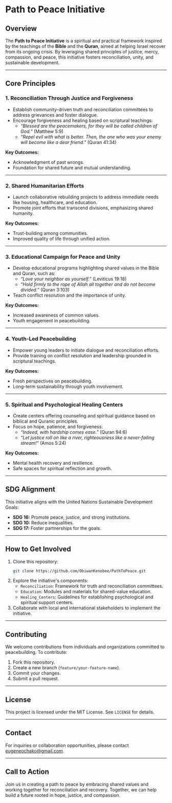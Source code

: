 # Path to Peace Initiative

## Overview
The **Path to Peace Initiative** is a spiritual and practical framework inspired by the teachings of the **Bible** and the **Quran**, aimed at helping Israel recover from its ongoing crisis. By leveraging shared principles of justice, mercy, compassion, and peace, this initiative fosters reconciliation, unity, and sustainable development.

---

## Core Principles

### 1. Reconciliation Through Justice and Forgiveness
- Establish community-driven truth and reconciliation committees to address grievances and foster dialogue.
- Encourage forgiveness and healing based on scriptural teachings:
  - *“Blessed are the peacemakers, for they will be called children of God.”* (Matthew 5:9)
  - *“Repel evil with what is better. Then, the one who was your enemy will become like a dear friend.”* (Quran 41:34)

**Key Outcomes:**
- Acknowledgment of past wrongs.
- Foundation for shared future and mutual understanding.

---

### 2. Shared Humanitarian Efforts
- Launch collaborative rebuilding projects to address immediate needs like housing, healthcare, and education.
- Promote joint efforts that transcend divisions, emphasizing shared humanity.

**Key Outcomes:**
- Trust-building among communities.
- Improved quality of life through unified action.

---

### 3. Educational Campaign for Peace and Unity
- Develop educational programs highlighting shared values in the Bible and Quran, such as:
  - *“Love your neighbor as yourself.”* (Leviticus 19:18)
  - *“Hold firmly to the rope of Allah all together and do not become divided.”* (Quran 3:103)
- Teach conflict resolution and the importance of unity.

**Key Outcomes:**
- Increased awareness of common values.
- Youth engagement in peacebuilding.

---

### 4. Youth-Led Peacebuilding
- Empower young leaders to initiate dialogue and reconciliation efforts.
- Provide training on conflict resolution and leadership grounded in scriptural teachings.

**Key Outcomes:**
- Fresh perspectives on peacebuilding.
- Long-term sustainability through youth involvement.

---

### 5. Spiritual and Psychological Healing Centers
- Create centers offering counseling and spiritual guidance based on biblical and Quranic principles.
- Focus on hope, patience, and forgiveness:
  - *“Indeed, with hardship comes ease.”* (Quran 94:6)
  - *“Let justice roll on like a river, righteousness like a never-failing stream!”* (Amos 5:24)

**Key Outcomes:**
- Mental health recovery and resilience.
- Safe spaces for spiritual reflection and growth.

---

## SDG Alignment
This initiative aligns with the United Nations Sustainable Development Goals:
- **SDG 16:** Promote peace, justice, and strong institutions.
- **SDG 10:** Reduce inequalities.
- **SDG 17:** Foster partnerships for the goals.

---

## How to Get Involved
1. Clone this repository:
   ```bash
   git clone https://github.com/ObiwanKenobee/PathToPeace.git
   ```
2. Explore the initiative's components:
   - `Reconciliation`: Framework for truth and reconciliation committees.
   - `Education`: Modules and materials for shared-value education.
   - `Healing_Centers`: Guidelines for establishing psychological and spiritual support centers.
3. Collaborate with local and international stakeholders to implement the initiative.

---

## Contributing
We welcome contributions from individuals and organizations committed to peacebuilding. To contribute:
1. Fork this repository.
2. Create a new branch (`feature/your-feature-name`).
3. Commit your changes.
4. Submit a pull request.

---

## License
This project is licensed under the MIT License. See `LICENSE` for details.

---

## Contact
For inquiries or collaboration opportunities, please contact eugeneochako@gmail.com.

---

## Call to Action
Join us in creating a path to peace by embracing shared values and working together for reconciliation and recovery. Together, we can help build a future rooted in hope, justice, and compassion.
